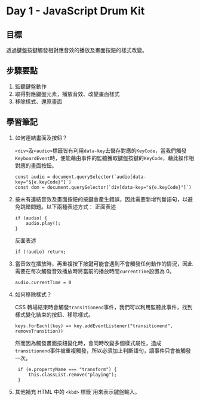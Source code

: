 # Day 1 - JavaScript Drum Kit

## 目標

透過鍵盤按鍵觸發相對應音效的播放及畫面按鈕的樣式改變。

## 步驟要點

1. 監聽鍵盤動作
2. 取得對應鍵盤元素，播放音效、改變畫面樣式
3. 移除樣式、還原畫面

## 學習筆記

1. 如何連結畫面及按鈕？

   `<div>`及`<audio>`標籤皆有利用`data-key`去儲存對應的`KeyCode`，當我們觸發`KeyboardEvent`時，便能藉由事件的監聽獲取鍵盤按鍵的`KeyCode`，藉此操作相對應的畫面按鈕。

   ```
   const audio = document.querySelector(`audio[data-key="${e.keyCode}"]`)
   const dom = document.querySelector(`div[data-key="${e.keyCode}"]`)
   ```

2. 按未有連結音效及畫面按鈕的按鍵會產生錯誤，因此需要新增判斷語句，以避免跳錯問題。以下兩種表述方式：
   正面表述

   ```
   if (audio) {
       audio.play();
   }
   ```

   反面表述

   ```
   if (!audio) return;
   ```

3. 當音效在播放時，再重複按下按鍵可能會遇到不會觸發任何動作的情況，因此需要在每次觸發音效播放時將當前的播放時間`currentTime`設置為 0。

   ```
   audio.currentTime = 0
   ```

4. 如何移除樣式？

   CSS 轉場結束時會觸發`transitionend`事件，我們可以利用監聽此事件，找到樣式變化結束的按鈕、移除樣式。

   ```
   keys.forEach((key) => key.addEventListener("transitionend", removeTransition))
   ```

   然而因為觸發畫面按鈕變化時，會同時改變多個樣式屬性，造成`transitionend`事件被重複觸發，所以必須加上判斷語句，讓事件只會被觸發一次。

   ```
    if (e.propertyName === "transform") {
        this.classList.remove("playing");
    }
   ```

5. 其他補充
   HTML 中的 `<kbd>` 標籤`用來表示鍵盤輸入。
